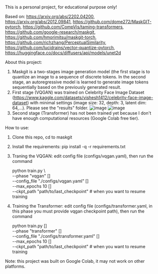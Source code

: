 This is a personal project, for educational purpose only!

Based on:
  https://arxiv.org/abs/2202.04200,
  https://arxiv.org/abs/2012.09841,
  https://github.com/dome272/MaskGIT-pytorch,
  https://github.com/CompVis/taming-transformers,
  https://github.com/google-research/maskgit,
  https://github.com/hmorimitsu/maskgit-torch,
  https://github.com/richzhang/PerceptualSimilarity,
  https://github.com/lucidrains/vector-quantize-pytorch,
  https://huggingface.co/docs/diffusers/api/models/unet2d
  
About this project:
  1. Maskgit is a two-stages image generation model (the first stage is to quantize an image to a sequence of discrete tokens. In the second stage, an autoregressive model is learned to generate image tokens sequentially based on the previously generated result.
  2. First stage (VQGAN) was trained on Celebrity Face Image Dataset (https://www.kaggle.com/datasets/vishesh1412/celebrity-face-image-dataset) with minimal settings (image size: 32, depth: 3, latent dim: 64,...). Please see the "results" folder.
     ![image](https://github.com/tomsawyer0224/maskgit/assets/130035084/3b00811f-1fb4-471b-a998-18b3d6ed9e25)
     ![image](https://github.com/tomsawyer0224/maskgit/assets/130035084/619dcad6-67fe-4ba3-b474-b5b32334b113)
  3. Second stage (Transformer) has not been trained yet because I don't have enough computational resources (Google Colab free tier).

How to use:
  1. Clone this repo, cd to maskgit
  2. Install the requirements: pip install -q -r requirements.txt
  3. Traning the VQGAN: edit config file (configs/vqgan.yaml), then run the command
     
     python train.py \\\
       --phase "vqgan" [\]\
       --config_file "./configs/vqgan.yaml" [\]\
       --max_epochs 10 [\]\
       --ckpt_path "path/to/last_checkpoint" # when you want to resume training
  5. Training the Transformer: edit config file (configs/transformer.yaml, in this phase you must provide vqgan checkpoint path), then run the command
     
     python train.py [\]\
       --phase "transformer" [\]\
       --config_file "./configs/transformer.yaml" [\]\
       --max_epochs 10 [\]\
       --ckpt_path "path/to/last_checkpoint" # when you want to resume training

Note: this project was built on Google Colab, it may not work on other platforms.

